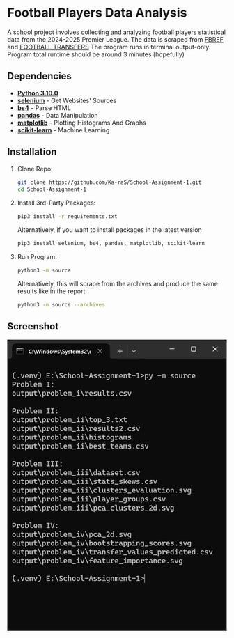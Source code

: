 # Football Players Data Analysis
    
A school project involves collecting and analyzing football players statistical data from the 2024-2025 Premier League.
The data is scraped from [FBREF](https://fbref.com/en/comps/9/2024-2025/2024-2025-Premier-League-Stats/) and [FOOTBALL TRANSFERS](https://www.footballtransfers.com/en/values/players/most-valuable-players/playing-in-uk-premier-league)
The program runs in terminal output-only. Program total runtime should be around 3 minutes (hopefully)

## Dependencies
- [**Python 3.10.0**](https://www.python.org/downloads/release/python-3100/)
- [**selenium**](https://pypi.org/project/selenium/) - Get Websites' Sources
- [**bs4**](https://pypi.org/project/bs4/) - Parse HTML
- [**pandas**](https://pypi.org/project/pandas/) - Data Manipulation
- [**matplotlib**](https://pypi.org/project/matplotlib/) - Plotting Histograms And Graphs
- [**scikit-learn**](https://pypi.org/project/scikit-learn/) - Machine Learning

## Installation

1. Clone Repo:
    ```bash
    git clone https://github.com/Ka-raS/School-Assignment-1.git
    cd School-Assignment-1
    ```

2. Install 3rd-Party Packages:
    ```bash
    pip3 install -r requirements.txt
    ```

    Alternatively, if you want to install packages in the latest version
    ```bash
    pip3 install selenium, bs4, pandas, matplotlib, scikit-learn
    ```

3. Run Program:
    ```bash
    python3 -m source
    ```

    Alternatively, this will scrape from the archives and produce the same results like in the report
    ```bash
    python3 -m source --archives
    ```

## Screenshot

<div align="center">
  <img src="output/screenshot.png" alt="Screenshot" />
</div>